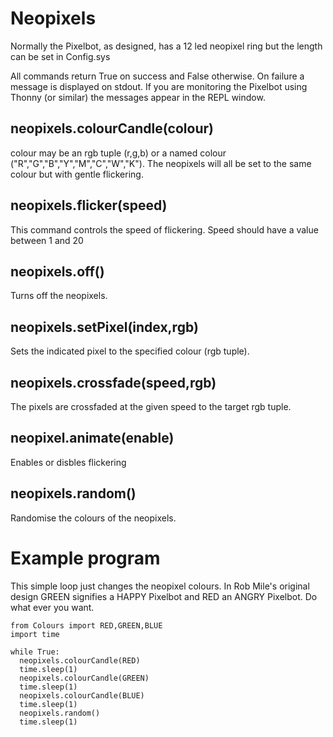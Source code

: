 # Neopixels

Normally the Pixelbot, as designed, has a 12 led neopixel ring but the length can be set in Config.sys

All commands return True on success and False otherwise. On failure a message is displayed on stdout. If you are monitoring the Pixelbot using Thonny (or similar) the messages appear in the REPL window.

## neopixels.colourCandle(colour)

colour may be an rgb tuple (r,g,b) or a named colour ("R","G","B","Y","M","C","W","K"). The neopixels will all be set to the same colour but with gentle flickering.

## neopixels.flicker(speed)

This command controls the speed of flickering. Speed should have a value between 1 and 20

## neopixels.off()

Turns off the neopixels.

## neopixels.setPixel(index,rgb)

Sets the indicated pixel to the specified colour (rgb tuple).

## neopixels.crossfade(speed,rgb)

The pixels are crossfaded at the given speed to the target rgb tuple.

## neopixel.animate(enable)

Enables or disbles flickering

## neopixels.random()

Randomise the colours of the neopixels.

# Example program

This simple loop just changes the neopixel colours. In Rob Mile's original design GREEN signifies a HAPPY Pixelbot and RED an ANGRY Pixelbot. Do what ever you want.

```
from Colours import RED,GREEN,BLUE
import time

while True: 
  neopixels.colourCandle(RED)
  time.sleep(1)
  neopixels.colourCandle(GREEN)
  time.sleep(1)
  neopixels.colourCandle(BLUE)
  time.sleep(1)
  neopixels.random()
  time.sleep(1)


```








